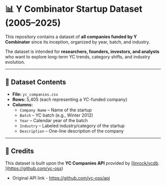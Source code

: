 # 📊 Y Combinator Startup Dataset (2005–2025)

This repository contains a dataset of **all companies funded by Y Combinator** since its inception, organized by year, batch, and industry.  

The dataset is intended for **researchers, founders, investors, and analysts** who want to explore long-term YC trends, category shifts, and industry evolution.  

---

## 📁 Dataset Contents

- **File:** `yc_companies.csv`  
- **Rows:** 5,405 (each representing a YC-funded company)  
- **Columns:**  
  - `Company Name` – Name of the startup  
  - `Batch` – YC batch (e.g., Winter 2012)  
  - `Year` – Calendar year of the batch  
  - `Industry` – Labeled industry/category of the startup  
  - `Description` – One-line description of the company  

---

## 🙏 Credits
This dataset is built upon the **YC Companies API** provided by [[linrock/ycdb](https://github.com/linrock/ycdb).  ](https://github.com/yc-oss)

- Original API link - https://github.com/yc-oss/api



